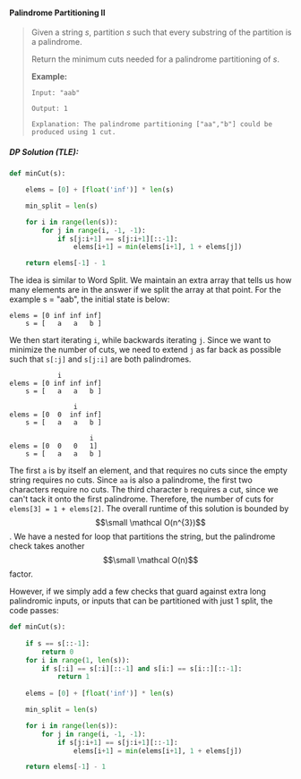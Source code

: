 #### Palindrome Partitioning II

> Given a string _s_, partition _s_ such that every substring of the partition is a palindrome.
>
> Return the minimum cuts needed for a palindrome partitioning of _s_.
>
> **Example:**
>
> ```
> Input: "aab"
>
> Output: 1
>
> Explanation: The palindrome partitioning ["aa","b"] could be produced using 1 cut.
> ```

##### DP Solution \(TLE\):

```py
def minCut(s):

    elems = [0] + [float('inf')] * len(s)

    min_split = len(s)

    for i in range(len(s)):
        for j in range(i, -1, -1):       
            if s[j:i+1] == s[j:i+1][::-1]:                
                elems[i+1] = min(elems[i+1], 1 + elems[j])

    return elems[-1] - 1
```

The idea is similar to Word Split. We maintain an extra array that tells us how many elements are in the answer if we split the array at that point. For the example s = "aab", the initial state is below:

```
elems = [0 inf inf inf]
    s = [   a   a   b ]
```

We then start iterating `i`, while backwards iterating `j`. Since we want to minimize the number of cuts, we need to extend `j` as far back as possible such that `s[:j]` and `s[j:i]` are both palindromes.

```
            i
elems = [0 inf inf inf]
    s = [   a   a   b ] 

                i
elems = [0  0  inf inf]
    s = [   a   a   b ]

                    i
elems = [0  0   0   1]
    s = [   a   a   b ]
```

The first `a` is by itself an element, and that requires no cuts since the empty string requires no cuts. Since `aa` is also a palindrome, the first two characters require no cuts. The third character `b` requires a cut, since we can't tack it onto the first palindrome. Therefore, the number of cuts for `elems[3] = 1 + elems[2]`. The overall runtime of this solution is bounded by $$\small \mathcal O(n^{3})$$. We have a nested for loop that partitions the string, but the palindrome check takes another $$\small \mathcal O(n)$$ factor. 

However, if we simply add a few checks that guard against extra long palindromic inputs, or inputs that can be partitioned with just 1 split, the code passes:

```py
def minCut(s):
    
    if s == s[::-1]: 
        return 0
    for i in range(1, len(s)):
        if s[:i] == s[:i][::-1] and s[i:] == s[i::][::-1]:
            return 1
        
    elems = [0] + [float('inf')] * len(s)

    min_split = len(s)

    for i in range(len(s)):
        for j in range(i, -1, -1):       
            if s[j:i+1] == s[j:i+1][::-1]:                
                elems[i+1] = min(elems[i+1], 1 + elems[j])

    return elems[-1] - 1
```



